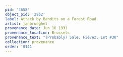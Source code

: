 ```yaml
---
pid: '4658'
object_pid: '2952'
label: Attack by Bandits on a Forest Road
artist: janbrueghel
provenance_date: Jun 16 1931
provenance_location: Brussels
provenance_text: "(Probably) Sale, Fiévez, Lot #30"
collection: provenance
order: '0141'
---
```

